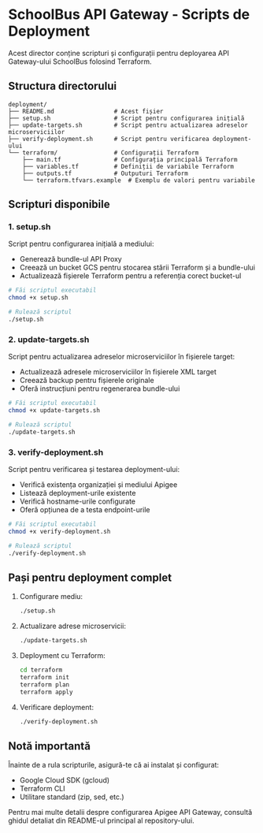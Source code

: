 # SchoolBus API Gateway - Scripts de Deployment

Acest director conține scripturi și configurații pentru deployarea API Gateway-ului SchoolBus folosind Terraform.

## Structura directorului

```
deployment/
├── README.md                 # Acest fișier
├── setup.sh                  # Script pentru configurarea inițială
├── update-targets.sh         # Script pentru actualizarea adreselor microserviciilor
├── verify-deployment.sh      # Script pentru verificarea deployment-ului
└── terraform/                # Configurații Terraform
    ├── main.tf               # Configurația principală Terraform
    ├── variables.tf          # Definiții de variabile Terraform
    ├── outputs.tf            # Outputuri Terraform
    └── terraform.tfvars.example  # Exemplu de valori pentru variabile
```

## Scripturi disponibile

### 1. setup.sh

Script pentru configurarea inițială a mediului:

- Generează bundle-ul API Proxy
- Creează un bucket GCS pentru stocarea stării Terraform și a bundle-ului
- Actualizează fișierele Terraform pentru a referenția corect bucket-ul

```bash
# Făi scriptul executabil
chmod +x setup.sh

# Rulează scriptul
./setup.sh
```

### 2. update-targets.sh

Script pentru actualizarea adreselor microserviciilor în fișierele target:

- Actualizează adresele microserviciilor în fișierele XML target
- Creează backup pentru fișierele originale
- Oferă instrucțiuni pentru regenerarea bundle-ului

```bash
# Făi scriptul executabil
chmod +x update-targets.sh

# Rulează scriptul
./update-targets.sh
```

### 3. verify-deployment.sh

Script pentru verificarea și testarea deployment-ului:

- Verifică existența organizației și mediului Apigee
- Listează deployment-urile existente
- Verifică hostname-urile configurate
- Oferă opțiunea de a testa endpoint-urile

```bash
# Făi scriptul executabil
chmod +x verify-deployment.sh

# Rulează scriptul
./verify-deployment.sh
```

## Pași pentru deployment complet

1. Configurare mediu:
   ```bash
   ./setup.sh
   ```

2. Actualizare adrese microservicii:
   ```bash
   ./update-targets.sh
   ```

3. Deployment cu Terraform:
   ```bash
   cd terraform
   terraform init
   terraform plan
   terraform apply
   ```

4. Verificare deployment:
   ```bash
   ./verify-deployment.sh
   ```

## Notă importantă

Înainte de a rula scripturile, asigură-te că ai instalat și configurat:
- Google Cloud SDK (gcloud)
- Terraform CLI
- Utilitare standard (zip, sed, etc.)

Pentru mai multe detalii despre configurarea Apigee API Gateway, consultă ghidul detaliat din README-ul principal al repository-ului. 